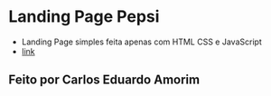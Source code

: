 # Landing Page Pepsi
  - Landing Page simples feita apenas com HTML CSS e JavaScript
  - [link](https://carloseduardoamorim.github.io/LandingPagePepsi/)
## Feito por Carlos Eduardo Amorim
